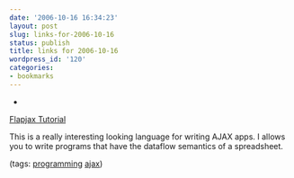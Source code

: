 ```yaml
---
date: '2006-10-16 16:34:23'
layout: post
slug: links-for-2006-10-16
status: publish
title: links for 2006-10-16
wordpress_id: '120'
categories:
- bookmarks
---
```



	
  *
		

[Flapjax Tutorial](http://www.flapjax-lang.org/tutorial/)


		

This is a really interesting looking language for writing AJAX apps.  I allows you to write programs that have the dataflow semantics of a spreadsheet.


		

(tags: [programming](http://del.icio.us/eob/programming) [ajax](http://del.icio.us/eob/ajax))


	



